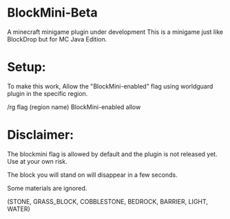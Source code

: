 # BlockMini-Beta
A minecraft minigame plugin under development
This is a minigame just like BlockDrop but for MC Java Edition.

# Setup:
To make this work, Allow the "BlockMini-enabled" flag using worldguard plugin in the specific region.

/rg flag (region name) BlockMini-enabled allow

# Disclaimer:
The blockmini flag is allowed by default and the plugin is not released yet. Use at your own risk.

The block you will stand on will disappear in a few seconds.

Some materials are ignored.

 (STONE, GRASS_BLOCK, COBBLESTONE,
            BEDROCK, BARRIER, LIGHT, WATER)
